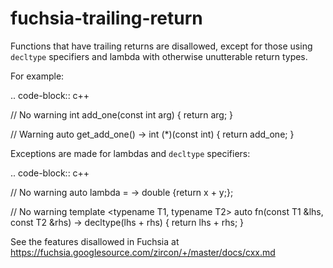 fuchsia-trailing-return
=======================

Functions that have trailing returns are disallowed, except for those
using `decltype` specifiers and lambda with otherwise unutterable return
types.

For example:

.. code-block:: c++

// No warning int add\_one(const int arg) { return arg; }

// Warning auto get\_add\_one() -\> int (\*)(const int) { return
add\_one; }

Exceptions are made for lambdas and `decltype` specifiers:

.. code-block:: c++

// No warning auto lambda = [](double%20x,%20double%20y) -\> double
{return x + y;};

// No warning template \<typename T1, typename T2\> auto fn(const T1
&lhs, const T2 &rhs) -\> decltype(lhs + rhs) { return lhs + rhs; }

See the features disallowed in Fuchsia at
https://fuchsia.googlesource.com/zircon/+/master/docs/cxx.md
